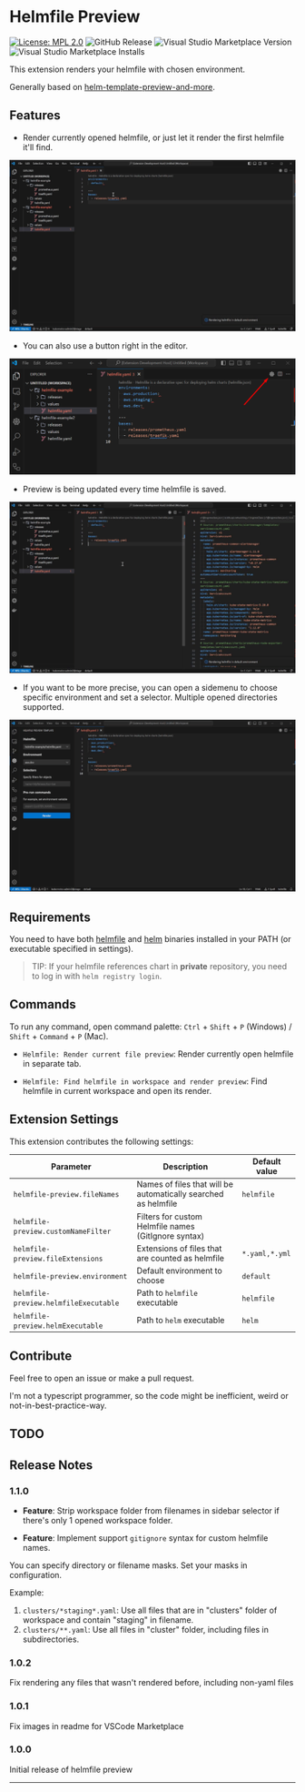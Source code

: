 # Helmfile Preview

[![License: MPL 2.0](https://img.shields.io/badge/License-MPL_2.0-brightgreen.svg)](https://opensource.org/licenses/MPL-2.0)
![GitHub Release](https://img.shields.io/github/v/release/xe-leon/helmfile-preview?include_prereleases&sort=semver&label=GitHub%20Release)
![Visual Studio Marketplace Version](https://img.shields.io/visual-studio-marketplace/v/xe-leon-tools.helmfile-preview?label=Marketplace%20version)
![Visual Studio Marketplace Installs](https://img.shields.io/visual-studio-marketplace/i/xe-leon-tools.helmfile-preview)

This extension renders your helmfile with chosen environment.

Generally based on [helm-template-preview-and-more](https://github.com/Nestsiarenka/helm-template-preview-and-more).

## Features

* Render currently opened helmfile, or just let it render the first helmfile it'll find.

![Open preview via command palette](media/demo/helmfile-command.gif)

* You can also use a button right in the editor.

![Open preview with button](media/demo/helmfile-button.png)

* Preview is being updated every time helmfile is saved.

![Auto update](media/demo/helmfile-realtime-update.gif)

* If you want to be more precise, you can open a sidemenu to choose specific environment and set a selector. Multiple opened directories supported.

![Precise settings in sidebar](media/demo/helmfile-sidebar.gif)

## Requirements

You need to have both [helmfile](https://helmfile.readthedocs.io/en/latest/#installation) and [helm](https://helm.sh/docs/intro/install/) binaries installed in your PATH (or executable specified in settings).

> TIP: If your helmfile references chart in **private** repository, you need to log in with `helm registry login`.

## Commands

To run any command, open command palette: `Ctrl` + `Shift` + `P` (Windows) / `Shift` + `Command` + `P` (Mac).

* `Helmfile: Render current file preview`: Render currently open helmfile in separate tab.

* `Helmfile: Find helmfile in workspace and render preview`: Find helmfile in current workspace and open its render.

## Extension Settings

This extension contributes the following settings:

| **Parameter**                         | **Description**                                                       | **Default value** |
|---------------------------------------|-----------------------------------------------------------------------|-------------------|
| `helmfile-preview.fileNames`          | Names of files that will be automatically searched as helmfile        | `helmfile`        |
| `helmfile-preview.customNameFilter`   | Filters for custom Helmfile names (GitIgnore syntax)                  |                   |
| `helmfile-preview.fileExtensions`     | Extensions of files that are counted as helmfile                      | `*.yaml,*.yml`    |
| `helmfile-preview.environment`        | Default environment to choose                                         | `default`         |
| `helmfile-preview.helmfileExecutable` | Path to `helmfile` executable                                         | `helmfile`        |
| `helmfile-preview.helmExecutable`     | Path to `helm` executable                                             | `helm`            |

## Contribute

Feel free to open an issue or make a pull request.

I'm not a typescript programmer, so the code might be inefficient, weird or not-in-best-practice-way.

## TODO

## Release Notes

### 1.1.0

* **Feature**: Strip workspace folder from filenames in sidebar selector if there's only 1 opened workspace folder.

* **Feature**: Implement support `gitignore` syntax for custom helmfile names.

You can specify directory or filename masks. Set your masks in configuration.

Example:

1. `clusters/*staging*.yaml`: Use all files that are in "clusters" folder of workspace and contain "staging" in filename.
2. `clusters/**.yaml`: Use all files in "cluster" folder, including files in subdirectories.

### 1.0.2

Fix rendering any files that wasn't rendered before, including non-yaml files

### 1.0.1

Fix images in readme for VSCode Marketplace

### 1.0.0

Initial release of helmfile preview

---

